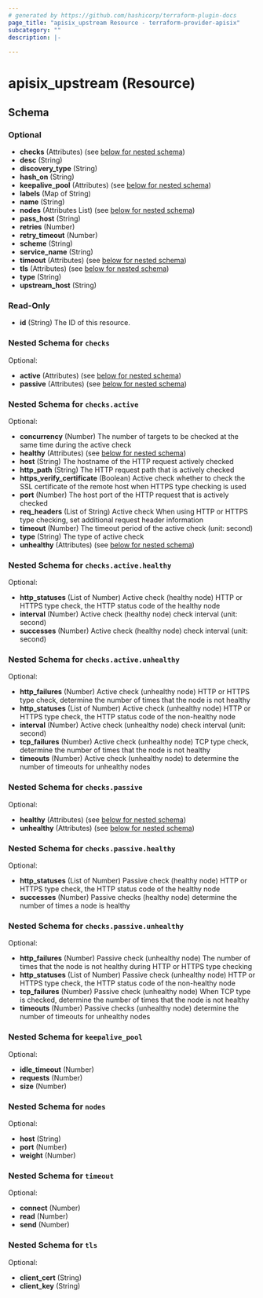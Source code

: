 ```yaml
---
# generated by https://github.com/hashicorp/terraform-plugin-docs
page_title: "apisix_upstream Resource - terraform-provider-apisix"
subcategory: ""
description: |-
  
---
```


# apisix_upstream (Resource)





<!-- schema generated by tfplugindocs -->
## Schema

### Optional

- **checks** (Attributes) (see [below for nested schema](#nestedatt--checks))
- **desc** (String)
- **discovery_type** (String)
- **hash_on** (String)
- **keepalive_pool** (Attributes) (see [below for nested schema](#nestedatt--keepalive_pool))
- **labels** (Map of String)
- **name** (String)
- **nodes** (Attributes List) (see [below for nested schema](#nestedatt--nodes))
- **pass_host** (String)
- **retries** (Number)
- **retry_timeout** (Number)
- **scheme** (String)
- **service_name** (String)
- **timeout** (Attributes) (see [below for nested schema](#nestedatt--timeout))
- **tls** (Attributes) (see [below for nested schema](#nestedatt--tls))
- **type** (String)
- **upstream_host** (String)

### Read-Only

- **id** (String) The ID of this resource.

<a id="nestedatt--checks"></a>
### Nested Schema for `checks`

Optional:

- **active** (Attributes) (see [below for nested schema](#nestedatt--checks--active))
- **passive** (Attributes) (see [below for nested schema](#nestedatt--checks--passive))

<a id="nestedatt--checks--active"></a>
### Nested Schema for `checks.active`

Optional:

- **concurrency** (Number) The number of targets to be checked at the same time during the active check
- **healthy** (Attributes) (see [below for nested schema](#nestedatt--checks--active--healthy))
- **host** (String) The hostname of the HTTP request actively checked
- **http_path** (String) The HTTP request path that is actively checked
- **https_verify_certificate** (Boolean) Active check whether to check the SSL certificate of the remote host when HTTPS type checking is used
- **port** (Number) The host port of the HTTP request that is actively checked
- **req_headers** (List of String) Active check When using HTTP or HTTPS type checking, set additional request header information
- **timeout** (Number) The timeout period of the active check (unit: second)
- **type** (String) The type of active check
- **unhealthy** (Attributes) (see [below for nested schema](#nestedatt--checks--active--unhealthy))

<a id="nestedatt--checks--active--healthy"></a>
### Nested Schema for `checks.active.healthy`

Optional:

- **http_statuses** (List of Number) Active check (healthy node) HTTP or HTTPS type check, the HTTP status code of the healthy node
- **interval** (Number) Active check (healthy node) check interval (unit: second)
- **successes** (Number) Active check (healthy node) check interval (unit: second)


<a id="nestedatt--checks--active--unhealthy"></a>
### Nested Schema for `checks.active.unhealthy`

Optional:

- **http_failures** (Number) Active check (unhealthy node) HTTP or HTTPS type check, determine the number of times that the node is not healthy
- **http_statuses** (List of Number) Active check (unhealthy node) HTTP or HTTPS type check, the HTTP status code of the non-healthy node
- **interval** (Number) Active check (unhealthy node) check interval (unit: second)
- **tcp_failures** (Number) Active check (unhealthy node) TCP type check, determine the number of times that the node is not healthy
- **timeouts** (Number) Active check (unhealthy node) to determine the number of timeouts for unhealthy nodes



<a id="nestedatt--checks--passive"></a>
### Nested Schema for `checks.passive`

Optional:

- **healthy** (Attributes) (see [below for nested schema](#nestedatt--checks--passive--healthy))
- **unhealthy** (Attributes) (see [below for nested schema](#nestedatt--checks--passive--unhealthy))

<a id="nestedatt--checks--passive--healthy"></a>
### Nested Schema for `checks.passive.healthy`

Optional:

- **http_statuses** (List of Number) Passive check (healthy node) HTTP or HTTPS type check, the HTTP status code of the healthy node
- **successes** (Number) Passive checks (healthy node) determine the number of times a node is healthy


<a id="nestedatt--checks--passive--unhealthy"></a>
### Nested Schema for `checks.passive.unhealthy`

Optional:

- **http_failures** (Number) Passive check (unhealthy node) The number of times that the node is not healthy during HTTP or HTTPS type checking
- **http_statuses** (List of Number) Passive check (unhealthy node) HTTP or HTTPS type check, the HTTP status code of the non-healthy node
- **tcp_failures** (Number) Passive check (unhealthy node) When TCP type is checked, determine the number of times that the node is not healthy
- **timeouts** (Number) Passive checks (unhealthy node) determine the number of timeouts for unhealthy nodes




<a id="nestedatt--keepalive_pool"></a>
### Nested Schema for `keepalive_pool`

Optional:

- **idle_timeout** (Number)
- **requests** (Number)
- **size** (Number)


<a id="nestedatt--nodes"></a>
### Nested Schema for `nodes`

Optional:

- **host** (String)
- **port** (Number)
- **weight** (Number)


<a id="nestedatt--timeout"></a>
### Nested Schema for `timeout`

Optional:

- **connect** (Number)
- **read** (Number)
- **send** (Number)


<a id="nestedatt--tls"></a>
### Nested Schema for `tls`

Optional:

- **client_cert** (String)
- **client_key** (String)



